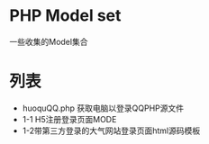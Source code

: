 # PHP Model set
一些收集的Model集合
# 列表
- huoquQQ.php  获取电脑以登录QQPHP源文件
- 1-1  H5注册登录页面MODE
- 1-2带第三方登录的大气网站登录页面html源码模板
